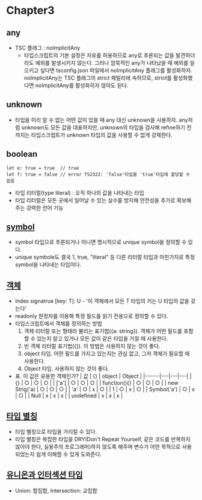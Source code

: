 # Chapter3 

## any
- TSC 플래그 : noImplicitAny
    - 타입스크립트의 기본 설정은 자유를 허용하므로 any로 추론되는 값을 발견하더라도 예외를 발생시키지 않는다. 
    그러나 암묵적인 any가 나타났을 때 예외를 일으키고 싶다면 tsconfig.json 파일에서 noImplicitAny 플래그를 활성화하자.
    noImplicitAny는 TSC 플래그의 strict 패밀리에 속하므로, strict를 활성화했다면 noImplicitAny를 활성화히자 않아도 된다.

## unknown
- 타입을 미리 알 수 없는 어떤 값이 있을 때 any 대신 unknown을 사용하자. 
any처럼 unknown도 모든 값을 대표하지만, unknown의 타입을 검사해 refine하기 전까지는 타입스크립트가 unknown 타입의 값을 사용할 수 없게 강제한다.

## boolean
```
let e: true = true  // true
let f: true = false // error TS2322: 'false'타입을 'true'타입에 할당할 수 없음
```
- 타입 리터럴(type literal) : 오직 하나의 값을 나타내는 타입
- 타입 리터럴은 모든 곳에서 일어날 수 있는 실수를 방지해 안전성을 추가로 확보해주는 강력한 언어 기능

## [symbol](../src/chapter3/symbol.ts)
- symbol 타입으로 추론되거나 아니면 명시적으로 unique symbol을 정의할 수 있다.
- unique symbole도 결국 1, true, "literal" 등 다른 리터럴 타입과 마친가지로 특정 symbol을 나타내는 타입이다.

## [객체](../src/chapter3/object.ts)
- Index signatrue [key: T]: U - '이 객체에서 모든 T 타입의 키는 U 타입의 값을 갖는다'
- readonly 한정자를 이용해 특정 필드를 읽기 전용으로 정의할 수 있다. 
- 타입스크립트에서 객체를 정의하는 방법
    1. 객체 리터럴 또는 형태라 불리는 표기법({a: string}). 객체가 어떤 필드를 포함할 수 있는지 알고 있거나 모든 값이 같은 타입을 가질 때 사용한다.
    2. 빈 객체 리터럴 표기법({}). 이 방법은 사용하지 않는 것이 좋다.
    3. object 타입. 어떤 필드를 가지고 있는지는 관심 없고, 그저 객체가 필요할 때 사용한다.
    4. Object 타입. 사용하지 않는 것이 좋다.
- 표. 이 값은 유용한 객체인가?
| 값 | {} | object | Object |
|------|---|---|---|
| {} | ○ | ○ | ○ |
| ['a'] | ○ | ○ | ○ |
| function(){} | ○ | ○ | ○ |
| new Strig('a) | ○ | ○ | ○ |
| 'a' | ○ | x | ○ |
| 1 | ○ | x | ○ |
| Symbol('a') | ○ | x | ○ |
| Null | x | x | x |
| undefined | x | x | x |

## [타입 별칭](../src/chapter3/type.ts)
- 타입 별칭으로 타입을 가리킬 수 있다.
- 타입 별칭은 복잡한 타입을 DRY(Don't Repeat Yourself, 같은 코드를 반복하지 않아야 한다, 실용주의 프로그래머)하지 않도록 해주며
변수가 어떤 목적으로 사용되었는지 쉽게 이해할 수 있게 도와준다.

## [유니온과 인터섹션 타입](../src/chapter3/union.ts)
- Union: 합집합, Intersection: 교집합


